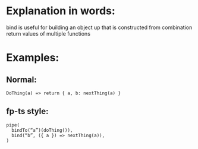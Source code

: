 # Explanation in words:

bind is useful for building an object up that is constructed from combination return values of multiple functions

# Examples:

## Normal:

```
DoThing(a) => return { a, b: nextThing(a) }
```

## fp-ts style:

```
pipe(
  bindTo(“a”)(doThing()),
  bind(“b”, ({ a }) => nextThing(a)),
)
```
